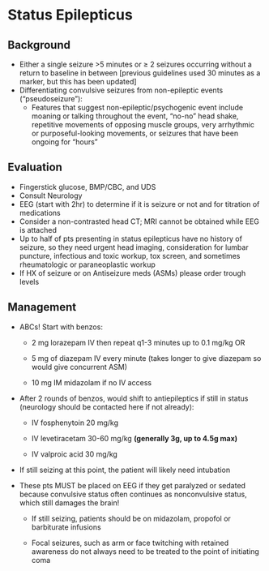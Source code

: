 # Status Epilepticus

## Background

-   Either a single seizure >5 minutes or
    ≥
    2 seizures occurring without a return to baseline in between
    \[previous guidelines used 30 minutes as a marker, but this has been
    updated\]
-   Differentiating convulsive seizures from non-epileptic events
    (“pseudoseizure”):
    -   Features that suggest non-epileptic/psychogenic event include
        moaning or talking throughout the event, “no-no” head shake,
        repetitive movements of opposing muscle groups, very arrhythmic
        or purposeful-looking movements, or seizures that have been
        ongoing for “hours”

## Evaluation

-   Fingerstick
    glucose, BMP/CBC, and UDS
-   Consult Neurology
-   EEG (start with 2hr) to determine if it is seizure or not and for
    titration of medications
-   Consider a non-contrasted head CT; MRI cannot be obtained while EEG
    is attached
-   Up to half of pts presenting in status epilepticus have no history
    of seizure, so they need urgent head imaging, consideration for
    lumbar puncture, infectious and toxic workup, tox screen, and
    sometimes rheumatologic or paraneoplastic workup
-   If HX of seizure or on Antiseizure meds (ASMs) please order trough levels 

## Management

- ABCs! Start with benzos:

    - 2 mg lorazepam IV then repeat q1-3 minutes up to 0.1 mg/kg OR

    - 5 mg of diazepam IV every minute (takes longer to give diazepam so
        would give concurrent ASM)

    - 10 mg IM midazolam if no IV access

- After 2 rounds of benzos, would shift to antiepileptics if still in
    status (neurology should be contacted here if not already):

    - IV fosphenytoin 20 mg/kg

    - IV levetiracetam 30-60 mg/kg **(generally 3g, up to 4.5g max)**

    - IV valproic acid 30 mg/kg

- If still seizing at this point, the patient will likely need
    intubation

- These pts MUST be placed on EEG if they get paralyzed or sedated
    because convulsive status often continues as nonconvulsive status,
    which still damages the brain!

    - If still seizing, patients should be on midazolam, propofol or
        barbiturate infusions

    - Focal seizures, such as arm or face twitching with retained
        awareness do not always need to be treated to the point of
        initiating coma
